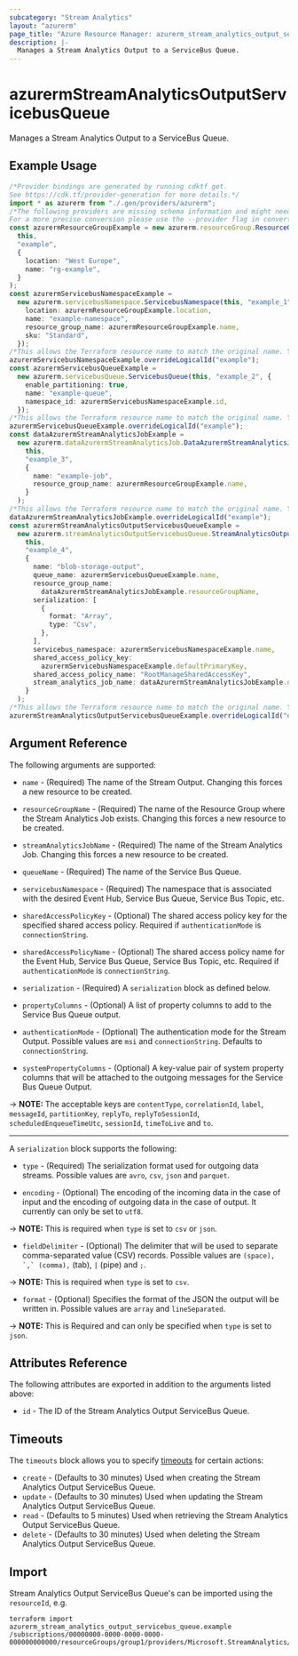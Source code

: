 ```yaml
---
subcategory: "Stream Analytics"
layout: "azurerm"
page_title: "Azure Resource Manager: azurerm_stream_analytics_output_servicebus_queue"
description: |-
  Manages a Stream Analytics Output to a ServiceBus Queue.
---
```


# azurermStreamAnalyticsOutputServicebusQueue

Manages a Stream Analytics Output to a ServiceBus Queue.

## Example Usage

```typescript
/*Provider bindings are generated by running cdktf get.
See https://cdk.tf/provider-generation for more details.*/
import * as azurerm from "./.gen/providers/azurerm";
/*The following providers are missing schema information and might need manual adjustments to synthesize correctly: azurerm.
For a more precise conversion please use the --provider flag in convert.*/
const azurermResourceGroupExample = new azurerm.resourceGroup.ResourceGroup(
  this,
  "example",
  {
    location: "West Europe",
    name: "rg-example",
  }
);
const azurermServicebusNamespaceExample =
  new azurerm.servicebusNamespace.ServicebusNamespace(this, "example_1", {
    location: azurermResourceGroupExample.location,
    name: "example-namespace",
    resource_group_name: azurermResourceGroupExample.name,
    sku: "Standard",
  });
/*This allows the Terraform resource name to match the original name. You can remove the call if you don't need them to match.*/
azurermServicebusNamespaceExample.overrideLogicalId("example");
const azurermServicebusQueueExample =
  new azurerm.servicebusQueue.ServicebusQueue(this, "example_2", {
    enable_partitioning: true,
    name: "example-queue",
    namespace_id: azurermServicebusNamespaceExample.id,
  });
/*This allows the Terraform resource name to match the original name. You can remove the call if you don't need them to match.*/
azurermServicebusQueueExample.overrideLogicalId("example");
const dataAzurermStreamAnalyticsJobExample =
  new azurerm.dataAzurermStreamAnalyticsJob.DataAzurermStreamAnalyticsJob(
    this,
    "example_3",
    {
      name: "example-job",
      resource_group_name: azurermResourceGroupExample.name,
    }
  );
/*This allows the Terraform resource name to match the original name. You can remove the call if you don't need them to match.*/
dataAzurermStreamAnalyticsJobExample.overrideLogicalId("example");
const azurermStreamAnalyticsOutputServicebusQueueExample =
  new azurerm.streamAnalyticsOutputServicebusQueue.StreamAnalyticsOutputServicebusQueue(
    this,
    "example_4",
    {
      name: "blob-storage-output",
      queue_name: azurermServicebusQueueExample.name,
      resource_group_name:
        dataAzurermStreamAnalyticsJobExample.resourceGroupName,
      serialization: [
        {
          format: "Array",
          type: "Csv",
        },
      ],
      servicebus_namespace: azurermServicebusNamespaceExample.name,
      shared_access_policy_key:
        azurermServicebusNamespaceExample.defaultPrimaryKey,
      shared_access_policy_name: "RootManageSharedAccessKey",
      stream_analytics_job_name: dataAzurermStreamAnalyticsJobExample.name,
    }
  );
/*This allows the Terraform resource name to match the original name. You can remove the call if you don't need them to match.*/
azurermStreamAnalyticsOutputServicebusQueueExample.overrideLogicalId("example");

```

## Argument Reference

The following arguments are supported:

*   `name` - (Required) The name of the Stream Output. Changing this forces a new resource to be created.

*   `resourceGroupName` - (Required) The name of the Resource Group where the Stream Analytics Job exists. Changing this forces a new resource to be created.

*   `streamAnalyticsJobName` - (Required) The name of the Stream Analytics Job. Changing this forces a new resource to be created.

*   `queueName` - (Required) The name of the Service Bus Queue.

*   `servicebusNamespace` - (Required) The namespace that is associated with the desired Event Hub, Service Bus Queue, Service Bus Topic, etc.

*   `sharedAccessPolicyKey` - (Optional) The shared access policy key for the specified shared access policy. Required if `authenticationMode` is `connectionString`.

*   `sharedAccessPolicyName` - (Optional) The shared access policy name for the Event Hub, Service Bus Queue, Service Bus Topic, etc. Required if `authenticationMode` is `connectionString`.

*   `serialization` - (Required) A `serialization` block as defined below.

*   `propertyColumns` - (Optional) A list of property columns to add to the Service Bus Queue output.

*   `authenticationMode` - (Optional) The authentication mode for the Stream Output. Possible values are `msi` and `connectionString`. Defaults to `connectionString`.

*   `systemPropertyColumns` - (Optional) A key-value pair of system property columns that will be attached to the outgoing messages for the Service Bus Queue Output.

\-> **NOTE:** The acceptable keys are `contentType`, `correlationId`, `label`, `messageId`, `partitionKey`, `replyTo`, `replyToSessionId`, `scheduledEnqueueTimeUtc`, `sessionId`, `timeToLive` and `to`.

***

A `serialization` block supports the following:

*   `type` - (Required) The serialization format used for outgoing data streams. Possible values are `avro`, `csv`, `json` and `parquet`.

*   `encoding` - (Optional) The encoding of the incoming data in the case of input and the encoding of outgoing data in the case of output. It currently can only be set to `utf8`.

\-> **NOTE:** This is required when `type` is set to `csv` or `json`.

* `fieldDelimiter` - (Optional) The delimiter that will be used to separate comma-separated value (CSV) records. Possible values are `` (space), `,` (comma), `` (tab), `|` (pipe) and `;`.

\-> **NOTE:** This is required when `type` is set to `csv`.

* `format` - (Optional) Specifies the format of the JSON the output will be written in. Possible values are `array` and `lineSeparated`.

\-> **NOTE:** This is Required and can only be specified when `type` is set to `json`.

## Attributes Reference

The following attributes are exported in addition to the arguments listed above:

* `id` - The ID of the Stream Analytics Output ServiceBus Queue.

## Timeouts

The `timeouts` block allows you to specify [timeouts](https://www.terraform.io/language/resources/syntax#operation-timeouts) for certain actions:

* `create` - (Defaults to 30 minutes) Used when creating the Stream Analytics Output ServiceBus Queue.
* `update` - (Defaults to 30 minutes) Used when updating the Stream Analytics Output ServiceBus Queue.
* `read` - (Defaults to 5 minutes) Used when retrieving the Stream Analytics Output ServiceBus Queue.
* `delete` - (Defaults to 30 minutes) Used when deleting the Stream Analytics Output ServiceBus Queue.

## Import

Stream Analytics Output ServiceBus Queue's can be imported using the `resourceId`, e.g.

```console
terraform import azurerm_stream_analytics_output_servicebus_queue.example /subscriptions/00000000-0000-0000-0000-000000000000/resourceGroups/group1/providers/Microsoft.StreamAnalytics/streamingJobs/job1/outputs/output1
```
